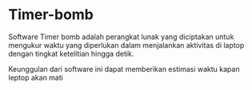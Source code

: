 # Timer-bomb
Software Timer bomb adalah perangkat lunak yang diciptakan untuk mengukur waktu yang diperlukan dalam menjalankan aktivitas di laptop dengan tingkat ketelitian hingga detik.

Keunggulan dari software ini dapat memberikan estimasi waktu kapan leptop akan mati 

